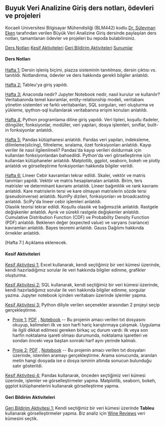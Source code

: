 ## Buyuk Veri Analizine Giriş ders notları, ödevleri ve projeleri

Kocaeli Universitesi Bilgisayar Mühendisliği (BLM442) kodlu [Dr. Süleyman Eken](https://suleymaneken.github.io/) tarafından verilen Büyük Veri Analizine Giriş dersinde paylaşılan ders notları, tamamlanan ödevler ve projeleri bu repoda bulabilirsiniz.

[Ders Notları](https://github.com/snnclsr/buyuk_veri_analizi#ders-notlar%C4%B1)
[Kesif Aktiviteleri](https://github.com/snnclsr/buyuk_veri_analizi#kesif-aktiviteleri)
[Geri Bildirim Aktiviteleri](https://github.com/snnclsr/buyuk_veri_analizi#geri-bildirim-aktiviteleri)
[Sunumlar](https://github.com/snnclsr/buyuk_veri_analizi/tree/master/Ders_Sunumlari)
#### Ders Notları

[Hafta 1:](https://github.com/snnclsr/buyuk_veri_analizi/tree/master/week1) Dersin işleniş biçimi, piazza sisteminin tanıtılması, dersin çıktısı vs. tanıtıldı. Notlandırma, ödevler ve ders hakkında gerekli bilgiler anlatıldı.

[Hafta 2:](https://github.com/snnclsr/buyuk_veri_analizi/tree/master/week2) Tableu'ya giriş yapıldı. 

[Hafta 3:](https://github.com/snnclsr/buyuk_veri_analizi/tree/master/week3) Anaconda nedir? Jupyter Notebook nedir, nasıl kurulur ve kullanılır? Veritabanında temel kavramlar, entity-relationship modeli, veritabanı yönetim sistemleri ve farklı veritabanları, SQL sorguları, veri oluşturma ve yükleme, ipython-sql kullanılarak veritabanına erişim konuları anlatıldı.

[Hafta 4:](https://github.com/snnclsr/buyuk_veri_analizi/tree/master/week4) Python programlama diline giriş yapıldı. Veri tipleri, koşullu ifadeler, döngüler, fonksiyonlar, modüller, veri yapıları, dosya işlemleri, sınıflar, built-in fonksiyonlar anlatıldı.

[Hafta 5:](https://github.com/snnclsr/buyuk_veri_analizi/tree/master/week5) Pandas kütüphanesi anlatıldı. Pandas veri yapıları, indeksleme, dilimleme(slicing), filtreleme, sıralama, özet fonksiyonları anlatıldı. Kayıp veriler ile nasıl ilgilenilmeli? Pandas'da kayıp verileri doldurmak için kullanılan fonksiyonlardan bahsedildi. Python'da veri görselleştirme için kullanılan kütüphaneler anlatıldı. Matplotlib, ggplot, seaborn, bokeh ve plotly anlatıldı ve görselleştirme fonksiyonları hakkında bilgiler verildi.

[Hafta 6:](https://github.com/snnclsr/buyuk_veri_analizi/tree/master/week6) Lineer Cebir kavramları tekrar edildi. Skaler, vektör ve matris tanımları yapıldı. Vektör ve matris hesaplamaları anlatıldı. Birim, ters matrisler ve determinant kavramı anlatıldı. Lineer bağımlılık ve rank kavramı anlatıldı. Kare matrislerin tersi ve kare olmayan matrislerin sözde tersi (pseudoinverse) anlatıldı. NumPy dizileri, fonksiyonları ve broadcasting anlatıldı. SciPy'da lineer cebir işlemleri anlatıldı.  
Olasılık teorisi tekrar edildi. Koşullu olasılık ve bağımsızlık anlatıldı. Rastgele değişkenler anlatıldı. Ayrık ve sürekli rastgele değişkenler anlatıldı. Cumulative Distribution Function (CDF) ve Probability Density Function (PDF) anlatıldı. Beklenen değer (expected value) ve varyans (variance) kavramları anlatıldı. Bayes teoremi anlatıldı. Gauss Dağılımı hakkında örnekler anlatıldı.

[Hafta 7:] Açıklama eklenecek.

#### Kesif Aktiviteleri

[Kesif Aktivitesi 1:](https://github.com/snnclsr/buyuk_veri_analizi/tree/master/kesif_aktivitesi_1) Excel kullanarak, kendi seçtiğimiz bir veri kümesi üzerinde, kendi hazırladığımız sorular ile veri hakkında bilgiler edinme, grafikler oluşturma.

[Kesif Aktivitesi 2:](https://github.com/snnclsr/buyuk_veri_analizi/tree/master/kesif_aktivitesi_2) SQL kullanarak, kendi seçtiğimiz bir veri kümesi üzerinde, kendi hazırladığımız sorular ile veri hakkında bilgiler edinme, sorgular yazma. Jupyter notebook içinden veritabanı üzerinde işlemler yapma.

[Kesif Aktivitesi 3:](https://github.com/snnclsr/buyuk_veri_analizi/tree/master/kesif_aktivitesi_3) Python diliyle verilen seçenekler arasından 2 projeyi seçip gerçekleştirme.

- [Proje 1:](https://github.com/snnclsr/buyuk_veri_analizi/tree/master/kesif_aktivitesi_3/project_1) [PDF](https://github.com/snnclsr/buyuk_veri_analizi/blob/master/kesif_aktivitesi_3/project_1/project07.pdf) , [Notebook](https://github.com/snnclsr/buyuk_veri_analizi/blob/master/kesif_aktivitesi_3/project_1/project1.ipynb) -- Bu projenin amacı verilen txt dosyasını okuyup, kelimeleri ilk ve son harfi hariç karıştırmaya çalışmak. Uygulama ile ilgili dikkat edilmesi gereken birkaç uç durum vardı: ilk veya son harfin noktalama işareti olması durumunda, noktalama işaretleri ve sondan önceki veya baştan sonraki harf aynı yerinde kalmalı.

- [Proje 2:](https://github.com/snnclsr/buyuk_veri_analizi/tree/master/kesif_aktivitesi_3/project_2) [PDF](https://github.com/snnclsr/buyuk_veri_analizi/blob/master/kesif_aktivitesi_3/project_2/project06.pdf) , [Notebook](https://github.com/snnclsr/buyuk_veri_analizi/blob/master/kesif_aktivitesi_3/project_2/project2.ipynb) -- Bu projenin amacı verilen txt dosyaları üzerinde, istenilen aramayı gerçekleştirme. Arama sonucunda, aranılan metin hangi dosyada ise o dosya isminin altında sonucun bulunduğu satır gösterildi.

[Kesif Aktivitesi 4:](https://github.com/snnclsr/buyuk_veri_analizi/tree/master/kesif_aktivitesi_4) Pandas kullanarak, önceden seçtiğimiz veri kümesi üzerinde, işlemler ve görselleştirmeler yapma. Matplotlib, seaborn, bokeh, ggplot kütüphanelerini kullanarak görselleştirme yapma.

#### Geri Bildirim Aktiviteleri

[Geri Bildirim Aktivitesi 1:](https://github.com/snnclsr/buyuk_veri_analizi/tree/master/geri_bildirim_aktivitesi_1) Kendi seçtiğimiz bir veri kümesi üzerinde **Tableu** kullanarak görselleştirmeler yapma. Biz analiz için [Wine Reviews](https://www.kaggle.com/zynicide/wine-reviews) veri kümesini seçtik. 


